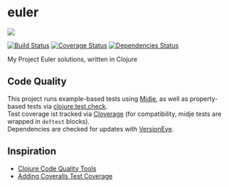 # euler

<img src="https://projecteuler.net/profile/SZoerner.png"/>

[![Build
Status](https://travis-ci.org/SZoerner/euler.svg?branch=master)](https://travis-ci.org/SZoerner/euler)
[![Coverage Status](https://img.shields.io/coveralls/SZoerner/euler.svg)](https://coveralls.io/r/SZoerner/euler)
[![Dependencies Status](http://jarkeeper.com/szoerner/euler/status.svg)](http://jarkeeper.com/szoerner/euler)

My Project Euler solutions, written in Clojure

## Code Quality

This project runs example-based tests using [Midje](https://github.com/marick/Midje), as well as property-based tests via [clojure.test.check](https://github.com/clojure/test.check).  
Test coverage ist tracked via [Cloverage](https://github.com/lshift/cloverage) (for compatibility, midje tests are wrapped in ``deftest`` blocks).  
Dependencies are checked for updates with [VersionEye](https://www.versioneye.com/).

## Inspiration

- [Clojure Code Quality Tools](http://blog.mattgauger.com/blog/2014/09/15/clojure-code-quality-tools/)
- [Adding Coveralls Test Coverage](http://blog.bfontaine.net/2014/02/15/using-coveralls-with-clojure/)

